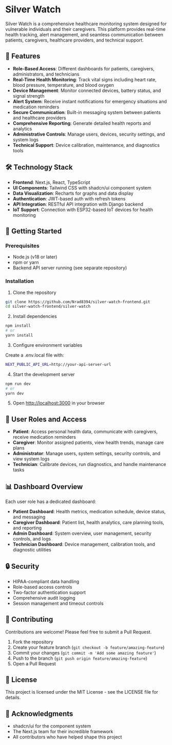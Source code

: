 # Silver Watch

Silver Watch is a comprehensive healthcare monitoring system designed for vulnerable individuals and their caregivers. This platform provides real-time health tracking, alert management, and seamless communication between patients, caregivers, healthcare providers, and technical support.

## 🚀 Features

- **Role-Based Access**: Different dashboards for patients, caregivers, administrators, and technicians
- **Real-Time Health Monitoring**: Track vital signs including heart rate, blood pressure, temperature, and blood oxygen
- **Device Management**: Monitor connected devices, battery status, and signal strength
- **Alert System**: Receive instant notifications for emergency situations and medication reminders
- **Secure Communication**: Built-in messaging system between patients and healthcare providers
- **Comprehensive Reporting**: Generate detailed health reports and analytics
- **Administrative Controls**: Manage users, devices, security settings, and system logs
- **Technical Support**: Device calibration, maintenance, and diagnostics tools

## 🛠️ Technology Stack

- **Frontend**: Next.js, React, TypeScript
- **UI Components**: Tailwind CSS with shadcn/ui component system
- **Data Visualization**: Recharts for graphs and data display
- **Authentication**: JWT-based auth with refresh tokens
- **API Integration**: RESTful API integration with Django backend
- **IoT Support**: Connection with ESP32-based IoT devices for health monitoring

## 🔧 Getting Started

### Prerequisites
- Node.js (v18 or later)
- npm or yarn
- Backend API server running (see separate repository)

### Installation

1. Clone the repository
```bash
git clone https://github.com/Nrad8394/silver-watch-frontend.git
cd silver-watch-frontend/silver-watch
```

2. Install dependencies
```bash
npm install
# or
yarn install
```

3. Configure environment variables

Create a .env.local file with:
```bash
NEXT_PUBLIC_API_URL=http://your-api-server-url
```

4. Start the development server
```bash
npm run dev
# or
yarn dev
```

5. Open [http://localhost:3000](http://localhost:3000) in your browser

## 📱 User Roles and Access

- **Patient**: Access personal health data, communicate with caregivers, receive medication reminders
- **Caregiver**: Monitor assigned patients, view health trends, manage care plans
- **Administrator**: Manage users, system settings, security controls, and view system logs
- **Technician**: Calibrate devices, run diagnostics, and handle maintenance tasks

## 📊 Dashboard Overview

Each user role has a dedicated dashboard:

- **Patient Dashboard**: Health metrics, medication schedule, device status, and messaging
- **Caregiver Dashboard**: Patient list, health analytics, care planning tools, and reporting
- **Admin Dashboard**: System overview, user management, security controls, and logs
- **Technician Dashboard**: Device management, calibration tools, and diagnostic utilities

## 🔒 Security

- HIPAA-compliant data handling
- Role-based access controls
- Two-factor authentication support
- Comprehensive audit logging
- Session management and timeout controls

## 🤝 Contributing

Contributions are welcome! Please feel free to submit a Pull Request.

1. Fork the repository
2. Create your feature branch (`git checkout -b feature/amazing-feature`)
3. Commit your changes (`git commit -m 'Add some amazing feature'`)
4. Push to the branch (`git push origin feature/amazing-feature`)
5. Open a Pull Request

## 📄 License

This project is licensed under the MIT License - see the LICENSE file for details.

## 🙏 Acknowledgments

- shadcn/ui for the component system
- The Next.js team for their incredible framework
- All contributors who have helped shape this project